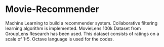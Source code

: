 # Movie-Recommender
Machine Learning to build a recommender system. Collaborative filtering learning algorithm is implemented. MovieLens 100k Dataset from GroupLens Research has been used. This dataset consists of ratings on a scale of 1-5. Octave language is used for the codes.
